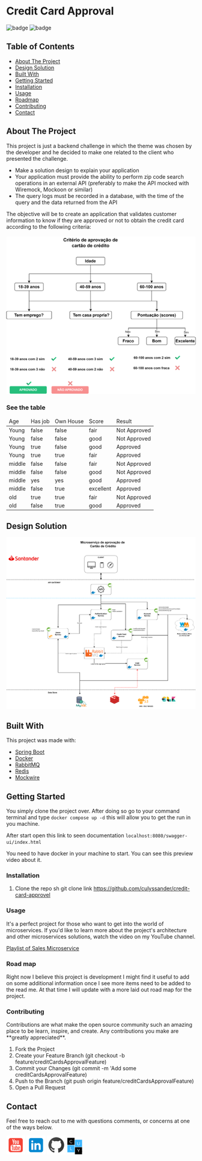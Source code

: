 # Credit Card Approval

![badge](https://img.shields.io/badge/license-MIT-blue.svg)
![badge](https://img.shields.io/badge/LinkedIn-IN%20-blue)

<!-- TABLE OF CONTENTS -->

## Table of Contents
* [About The Project](#about-the-project)
* [Design Solution](#design-solution)
* [Built With](#built-with)
* [Getting Started](#getting-started)
* [Installation](#installation)
* [Usage](#usage)
* [Roadmap](#roadmap)
* [Contributing](#contributing)
* [Contact](#contact)

<!-- ABOUT THE PROJECT -->
## About The Project
This project is just a backend challenge in which the theme was chosen by the developer and he decided to make one related to the client who presented the challenge. 
<br>
<ul>
    <li>Make a solution design to explain your application</li>
    <li>Your application must provide the ability to perform zip code search operations in an external API (preferably to make the API mocked with Wiremock, Mockoon or similar)</li>
    <li>The query logs must be recorded in a database, with the time of the query and the data returned from the API</li>

</ul>

The objective will be to create an application that validates customer information to know if they are approved or not to obtain the credit card according to the following criteria:
<br>
<br>
<img src="./images/image0.png">

### See the table

<table>
   <thead>
      <tr>
         <td>Age</td>
         <td>Has job</td>
         <td>Own House</td>
         <td>Score</td>
         <td>Result</td>
      </tr>
   </thead>
   <tbody>
      <tr>
         <td>Young</td>
         <td>false</td>
         <td>false</td>
         <td>fair</td>
         <td>Not Approved</td>
      </tr>
      <tr>
         <td>Young</td>
         <td>false</td>
         <td>false</td>
         <td>good</td>
         <td>Not Approved</td>
      </tr>
      <tr>
         <td>Young</td>
         <td>true</td>
         <td>false</td>
         <td>good</td>
         <td>Approved</td>
      </tr>
      <tr>
         <td>Young</td>
         <td>true</td>
         <td>true</td>
         <td>fair</td>
         <td>Approved</td>
      </tr>
      <tr>
         <td>middle</td>
         <td>false</td>
         <td>false</td>
         <td>fair</td>
         <td>Not Approved</td>
      </tr>
      <tr>
         <td>middle</td>
         <td>false</td>
         <td>false</td>
         <td>good</td>
         <td>Not Approved</td>
      </tr>
      <tr>
         <td>middle</td>
         <td>yes</td>
         <td>yes</td>
         <td>good</td>
         <td>Approved</td>
      </tr>
      <tr>
         <td>middle</td>
         <td>false</td>
         <td>true</td>
         <td>excellent</td>
         <td>Approved</td>
      </tr>
      <tr>
         <td>old</td>
         <td>true</td>
         <td>true</td>
         <td>fair</td>
         <td>Not Approved</td>
      </tr>
      <td>old</td>
         <td>false</td>
         <td>true</td>
         <td>good</td>
         <td>Approved</td>
      </tr>
   </tbody>
</table>

## Design Solution
![](images/image1.png)
<!-- Built With -->
## Built With
This project was made with:
   <ul>
      <li><a href="#">Spring Boot</a></li>
      <li><a href="#">Docker</a></li>
      <li><a href="#">RabbitMQ</a></li>
      <li><a href="#">Redis</a></li>
      <li><a href="#">Mockwire</a></li>
   </ul>

<!-- GETTING STARTED -->
## Getting Started
You simply clone the project over. After doing so go to your command terminal and type `docker compose up -d` this will allow you to get the run in you machine.

After start open this link to seen documentation `localhost:8080/swagger-ui/index.html`

<!-- Prerequisites -->
You need to have docker in your machine to start.
You can see this preview video about it.

### Installation

1. Clone the repo
   sh
   git clone link https://github.com/culyssander/credit-card-approvel



<!-- USAGE EXAMPLES -->
### Usage
It's a perfect project for those who want to get into the world of microservices. If you'd like to learn more about the project's architecture and other microservices solutions, watch the video on my YouTube channel.

<a target="_blank" href="https://www.youtube.com/watch?v=Wwo-mSIWymc&list=PLqs4l_WmH-7BJfCoaWj4j_MXj4jSr8edO">Playlist of Sales Microservice</a>

<!-- ROAD MAP -->
### Road map
Right now I believe this project is development I might find it useful to add on some additional information once I see more items need to be added to the read me. At that time I will update with a more laid out road map for the project.


<!-- CONTRIBUTING -->
### Contributing

<p>Contributions are what make the open source community such an amazing place to be learn, inspire, and create. Any contributions you make are **greatly appreciated**.
</p>

1. Fork the Project
2. Create your Feature Branch (git checkout -b feature/creditCardsApprovalFeature)
3. Commit your Changes (git commit -m 'Add some creditCardsApprovalFeature)
4. Push to the Branch (git push origin feature/creditCardsApprovalFeature)
5. Open a Pull Request

<!-- CONTACT -->
## Contact

<p>Feel free to reach out to me with questions comments, or concerns at one of the ways below. </p>
<a target="_blank" href="https://www.youtube.com/@quitumbaferreira/"><img src="./images/youtube.png"></a>
<a target="_blank" href="https://www.linkedin.com/in/quitumbaferreira/"><img src="./images/linkedin.png"></a>
<a target="_blank" href="https://github.com/culyssander"><img src="./images/github.png"></a>
<a target="_blank" href="https://culysoft.com/"><img src="./images/logo-culysoft.png" width="40" height="45"></a>

